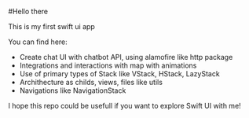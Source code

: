 #Hello there

This is my first swift ui app

You can find here:
  - Create chat UI with chatbot API, using alamofire like http package
  - Integrations and interactions with map with animations
  - Use of primary types of Stack like VStack, HStack, LazyStack
  - Archithecture as childs, views, files like utils
  - Navigations like NavigationStack

I hope this repo could be usefull if you want to explore Swift UI with me!
